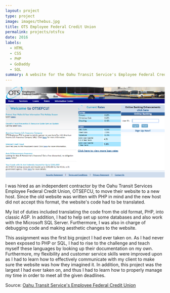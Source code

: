 ```yaml
---
layout: project
type: project
image: images/thebus.jpg
title: OTS Employee Federal Credit Union
permalink: projects/otsfcu 
date: 2016
labels:
  - HTML
  - CSS
  - PHP
  - GoDaddy
  - SQL
summary: A website for the Oahu Transit Service's Employee Federal Credit Union.
---
```


<center><img src="../images/otsefcu.png"></center>

I was hired as an independent contractor by the Oahu Transit Services Employee Federal Credit Union, OTSEFCU, to move their website to a new host. Since the old website was written with PHP in mind and the new host did not accept this format, the website's code had to be translated. 

My list of duties included translating the code from the old format, PHP, into classic ASP. In addition, I had to help set up some databases and also work with the Microsoft SQL Server. Furthermore, I was also in charge of debugging code and making aesthetic changes to the website. 

This assignment was the first big project I had ever taken on. As I had never been exposed to PHP or SQL, I had to rise to the challenge and teach myself these languages by looking up their documentation on my own. Furthermore, my flexibility and customer service skills were improved upon as I had to learn how to effectively communicate with my client to make sure the website was how they imagined it. In addition, this project was the largest I had ever taken on, and thus I had to learn how to properly manage my time in order to meet all the given deadlines.

Source: <a href="otsefcu.org">Oahu Transit Service's Employee Federal Credit Union</a>
